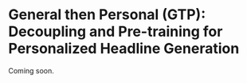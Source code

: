 # General then Personal (GTP): Decoupling and Pre-training for Personalized Headline Generation
Coming soon.
